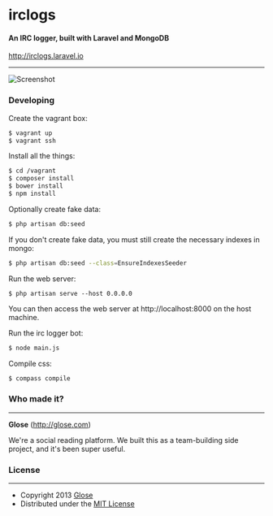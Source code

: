 # irclogs
#### An IRC logger, built with Laravel and MongoDB

http://irclogs.laravel.io

---

![Screenshot](http://f.cl.ly/items/0D110U140e3o3c1t3L1m/Screenshot%202013-07-24%20%C3%A0%2017.08.03.png)

### Developing

Create the vagrant box:

```bash
$ vagrant up
$ vagrant ssh
```

Install all the things:

```bash
$ cd /vagrant
$ composer install
$ bower install
$ npm install
```

Optionally create fake data:

```bash
$ php artisan db:seed
```

If you don't create fake data, you must still create the necessary indexes in
mongo:

```bash
$ php artisan db:seed --class=EnsureIndexesSeeder
```

Run the web server:

````
$ php artisan serve --host 0.0.0.0
````

You can then access the web server at http://localhost:8000 on the host machine.

Run the irc logger bot:

```bash
$ node main.js
```

Compile css:

```bash
$ compass compile
```

### Who made it?
---

**Glose** (http://glose.com)

We're a social reading platform. We built this as a team-building side project, and it's been super useful.

### License
---
* Copyright 2013 [Glose](http://glose.com)
* Distributed under the [MIT License](http://creativecommons.org/licenses/MIT/)
